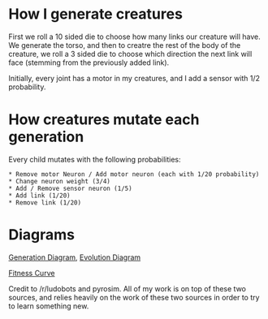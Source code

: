 # How I generate creatures
First we roll a 10 sided die to choose how many links our creature will have. We generate the torso, and then to creatre
the rest of the body of the creature, we roll a 3 sided die to choose which direction the next link will face (stemming from the previously added link).

Initially, every joint has a motor in my creatures, and I add a sensor with 1/2 probability.

# How creatures mutate each generation
Every child mutates with the following probabilities:

    * Remove motor Neuron / Add motor neuron (each with 1/20 probability) 
    * Change neuron weight (3/4)
    * Add / Remove sensor neuron (1/5)
    * Add link (1/20)
    * Remove link (1/20)

# Diagrams

[Generation Diagram](https://imgur.com/W7ry4HE), [Evolution Diagram](https://imgur.com/NmZsP6A)

[Fitness Curve](https://github.com/joshualevitas/bots/blob/a8/Fitnesses.png?raw=true)

Credit to /r/ludobots and pyrosim. All of my work is on top of these two sources, and relies heavily on the work of these two sources in order to try to learn something new.